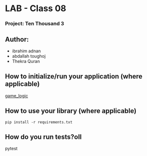 # LAB - Class 08

### Project: Ten Thousand 3

## Author:

- ibrahim adnan
- abdallah toughoj
- Thekra Quran

## How to initialize/run your application (where applicable)

[game_logic](/ten_thousand/game_logic.py)

## How to use your library (where applicable)

    pip install -r requirements.txt

## How do you run tests?oll

pytest
